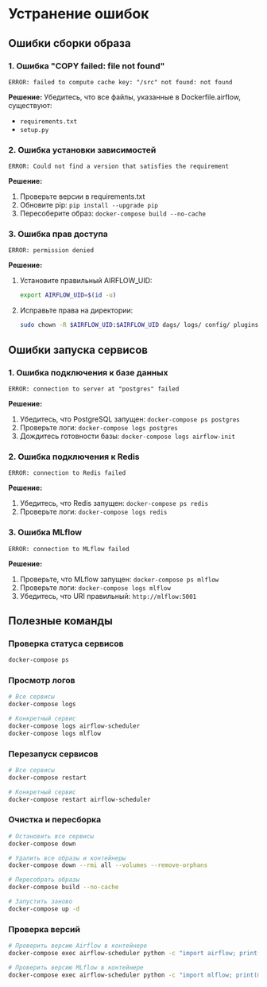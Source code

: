 # Устранение ошибок

## Ошибки сборки образа

### 1. Ошибка "COPY failed: file not found"
```
ERROR: failed to compute cache key: "/src" not found: not found
```

**Решение:** Убедитесь, что все файлы, указанные в Dockerfile.airflow, существуют:
- `requirements.txt`
- `setup.py`

### 2. Ошибка установки зависимостей
```
ERROR: Could not find a version that satisfies the requirement
```

**Решение:** 
1. Проверьте версии в requirements.txt
2. Обновите pip: `pip install --upgrade pip`
3. Пересоберите образ: `docker-compose build --no-cache`

### 3. Ошибка прав доступа
```
ERROR: permission denied
```

**Решение:**
1. Установите правильный AIRFLOW_UID:
   ```bash
   export AIRFLOW_UID=$(id -u)
   ```
2. Исправьте права на директории:
   ```bash
   sudo chown -R $AIRFLOW_UID:$AIRFLOW_UID dags/ logs/ config/ plugins/
   ```

## Ошибки запуска сервисов

### 1. Ошибка подключения к базе данных
```
ERROR: connection to server at "postgres" failed
```

**Решение:**
1. Убедитесь, что PostgreSQL запущен: `docker-compose ps postgres`
2. Проверьте логи: `docker-compose logs postgres`
3. Дождитесь готовности базы: `docker-compose logs airflow-init`

### 2. Ошибка подключения к Redis
```
ERROR: connection to Redis failed
```

**Решение:**
1. Убедитесь, что Redis запущен: `docker-compose ps redis`
2. Проверьте логи: `docker-compose logs redis`

### 3. Ошибка MLflow
```
ERROR: connection to MLflow failed
```

**Решение:**
1. Проверьте, что MLflow запущен: `docker-compose ps mlflow`
2. Проверьте логи: `docker-compose logs mlflow`
3. Убедитесь, что URI правильный: `http://mlflow:5001`

## Полезные команды

### Проверка статуса сервисов
```bash
docker-compose ps
```

### Просмотр логов
```bash
# Все сервисы
docker-compose logs

# Конкретный сервис
docker-compose logs airflow-scheduler
docker-compose logs mlflow
```

### Перезапуск сервисов
```bash
# Все сервисы
docker-compose restart

# Конкретный сервис
docker-compose restart airflow-scheduler
```

### Очистка и пересборка
```bash
# Остановить все сервисы
docker-compose down

# Удалить все образы и контейнеры
docker-compose down --rmi all --volumes --remove-orphans

# Пересобрать образы
docker-compose build --no-cache

# Запустить заново
docker-compose up -d
```

### Проверка версий
```bash
# Проверить версию Airflow в контейнере
docker-compose exec airflow-scheduler python -c "import airflow; print(airflow.__version__)"

# Проверить версию MLflow в контейнере
docker-compose exec airflow-scheduler python -c "import mlflow; print(mlflow.__version__)"
``` 